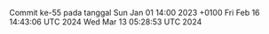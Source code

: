 Commit ke-55 pada tanggal Sun Jan 01 14:00 2023 +0100
Fri Feb 16 14:43:06 UTC 2024
Wed Mar 13 05:28:53 UTC 2024
